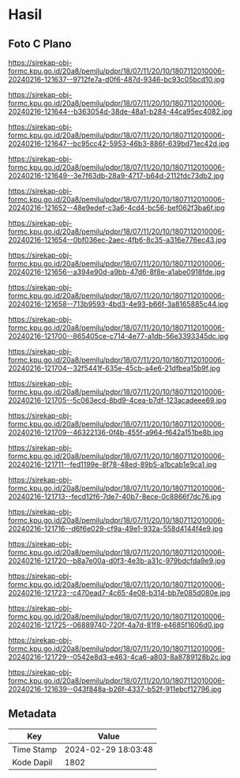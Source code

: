 # Hasil

## Foto C Plano

https://sirekap-obj-formc.kpu.go.id/20a8/pemilu/pdpr/18/07/11/20/10/1807112010006-20240216-121637--9712fe7a-d0f6-487d-9346-bc93c05bcd10.jpg

https://sirekap-obj-formc.kpu.go.id/20a8/pemilu/pdpr/18/07/11/20/10/1807112010006-20240216-121644--b363054d-38de-48a1-b284-44ca95ec4082.jpg

https://sirekap-obj-formc.kpu.go.id/20a8/pemilu/pdpr/18/07/11/20/10/1807112010006-20240216-121647--bc95cc42-5953-46b3-886f-639bd71ec42d.jpg

https://sirekap-obj-formc.kpu.go.id/20a8/pemilu/pdpr/18/07/11/20/10/1807112010006-20240216-121649--3e7f63db-28a9-4717-b64d-2112fdc73db2.jpg

https://sirekap-obj-formc.kpu.go.id/20a8/pemilu/pdpr/18/07/11/20/10/1807112010006-20240216-121652--48e9edef-c3a6-4cd4-bc56-bef062f3ba6f.jpg

https://sirekap-obj-formc.kpu.go.id/20a8/pemilu/pdpr/18/07/11/20/10/1807112010006-20240216-121654--0bf036ec-2aec-4fb6-8c35-a316e776ec43.jpg

https://sirekap-obj-formc.kpu.go.id/20a8/pemilu/pdpr/18/07/11/20/10/1807112010006-20240216-121656--a394e90d-a9bb-47d6-8f8e-a1abe0918fde.jpg

https://sirekap-obj-formc.kpu.go.id/20a8/pemilu/pdpr/18/07/11/20/10/1807112010006-20240216-121658--713b9593-4bd3-4e93-b66f-3a8165885c44.jpg

https://sirekap-obj-formc.kpu.go.id/20a8/pemilu/pdpr/18/07/11/20/10/1807112010006-20240216-121700--865405ce-c714-4e77-a1db-56e3393345dc.jpg

https://sirekap-obj-formc.kpu.go.id/20a8/pemilu/pdpr/18/07/11/20/10/1807112010006-20240216-121704--32f5441f-635e-45cb-a4e6-21dfbea15b9f.jpg

https://sirekap-obj-formc.kpu.go.id/20a8/pemilu/pdpr/18/07/11/20/10/1807112010006-20240216-121705--5c063ecd-8bd9-4cea-b7df-123acadeee69.jpg

https://sirekap-obj-formc.kpu.go.id/20a8/pemilu/pdpr/18/07/11/20/10/1807112010006-20240216-121709--46322136-0f4b-455f-a964-f642a151be8b.jpg

https://sirekap-obj-formc.kpu.go.id/20a8/pemilu/pdpr/18/07/11/20/10/1807112010006-20240216-121711--fed1199e-8f78-48ed-89b5-a1bcab1e9ca1.jpg

https://sirekap-obj-formc.kpu.go.id/20a8/pemilu/pdpr/18/07/11/20/10/1807112010006-20240216-121713--fecd12f6-7de7-40b7-8ece-0c8866f7dc76.jpg

https://sirekap-obj-formc.kpu.go.id/20a8/pemilu/pdpr/18/07/11/20/10/1807112010006-20240216-121716--d6f6e029-cf9a-49e1-932a-558d4144f4e9.jpg

https://sirekap-obj-formc.kpu.go.id/20a8/pemilu/pdpr/18/07/11/20/10/1807112010006-20240216-121720--b8a7e00a-d0f3-4e3b-a31c-979bdcfda9e9.jpg

https://sirekap-obj-formc.kpu.go.id/20a8/pemilu/pdpr/18/07/11/20/10/1807112010006-20240216-121723--c470ead7-4c65-4e08-b314-bb7e085d080e.jpg

https://sirekap-obj-formc.kpu.go.id/20a8/pemilu/pdpr/18/07/11/20/10/1807112010006-20240216-121725--06889740-720f-4a7d-81f8-e4685f1606d0.jpg

https://sirekap-obj-formc.kpu.go.id/20a8/pemilu/pdpr/18/07/11/20/10/1807112010006-20240216-121729--0542e8d3-e463-4ca6-a803-8a8789128b2c.jpg

https://sirekap-obj-formc.kpu.go.id/20a8/pemilu/pdpr/18/07/11/20/10/1807112010006-20240216-121639--043f848a-b26f-4337-b52f-911ebcf12796.jpg


## Metadata

| Key        | Value               |
| ---------- | ------------------- |
| Time Stamp | 2024-02-29 18:03:48 |
| Kode Dapil | 1802                |



